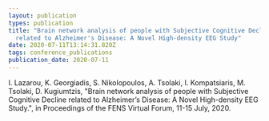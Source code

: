```yaml
---
layout: publication
types: publication
title: "Brain network analysis of people with Subjective Cognitive Decline
  related to Alzheimer's Disease: A Novel High-density EEG Study"
date: 2020-07-11T13:14:31.820Z
tags: conference_publications
publication_date: 2020-07-11
---
```

I. Lazarou, K. Georgiadis, S. Nikolopoulos, A. Tsolaki, I. Kompatsiaris, M. Tsolaki, D. Kugiumtzis, "Brain network analysis of people with Subjective Cognitive Decline related to Alzheimer’s Disease: A Novel High-density EEG Study.", in Proceedings of the FENS Virtual Forum, 11-15 July, 2020.